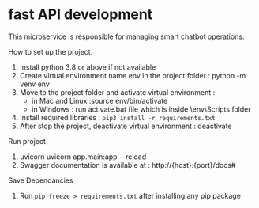 # fast API development

This microservice is responsible for managing smart chatbot operations.

How to set up the project.

1. Install python 3.8 or above if not available
2. Create virtual environment name env in the project folder : python -m venv env
3. Move to the project folder and activate virtual environment :
   - in Mac and Linux :source env/bin/activate
   - in Windows : run activate.bat file which is inside \env\Scripts folder
4. Install required libraries : `pip3 install -r requirements.txt`
5. After stop the project, deactivate virtual environment : deactivate

Run project

1. uvicorn uvicorn app.main:app --reload
2. Swagger documentation is available at : http://{host}:{port}/docs#

Save Dependancies

1. Run `pip freeze > requirements.txt` after installing any pip package
